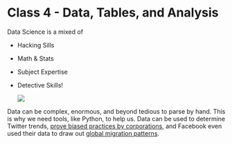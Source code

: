 # Class 4 - Data, Tables, and Analysis

Data Science is a mixed of

- Hacking Sills

- Math & Stats

- Subject Expertise

- Detective Skills!

  ![](C:\Users\kat.sullivan\School\Classes\wpp-python-intro\Class04-DataAndAnalysis\Capture.png)

Data can be complex, enormous, and beyond tedious to parse by hand. This is why we need tools, like Python, to help us. Data can be used to determine Twitter trends, [prove biased practices by corporations](https://www.propublica.org/article/minority-neighborhoods-higher-car-insurance-premiums-white-areas-same-risk), and Facebook even used their data to draw out [global migration patterns](https://www.facebook.com/notes/10158928002728415/).